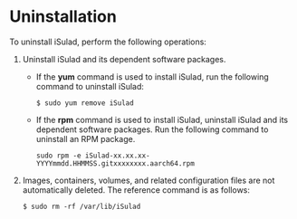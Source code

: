 # Uninstallation

To uninstall iSulad, perform the following operations:

1.  Uninstall iSulad and its dependent software packages.
    -   If the  **yum**  command is used to install iSulad, run the following command to uninstall iSulad:

        ```
        $ sudo yum remove iSulad
        ```

    -   If the  **rpm**  command is used to install iSulad, uninstall iSulad and its dependent software packages. Run the following command to uninstall an RPM package.

        ```
        sudo rpm -e iSulad-xx.xx.xx-YYYYmmdd.HHMMSS.gitxxxxxxxx.aarch64.rpm
        ```

2.  Images, containers, volumes, and related configuration files are not automatically deleted. The reference command is as follows:

    ```
    $ sudo rm -rf /var/lib/iSulad
    ```


